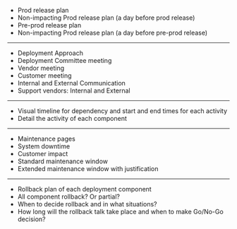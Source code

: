 
- Prod release plan
- Non-impacting Prod release plan (a day before prod release) 
- Pre-prod release plan
- Non-impacting Prod release plan (a day before pre-prod release)

-----------
- Deployment Approach
- Deployment Committee meeting
- Vendor meeting
- Customer meeting
- Internal and External Communication
- Support vendors: Internal and External 

--------------
- Visual timeline for dependency and start and end times for each activity
- Detail the activity of each component

--------------
- Maintenance pages
- System downtime
- Customer impact
- Standard maintenance window
- Extended maintenance window with justification

-----------------
- Rollback plan of each deployment component
- All component rollback? Or partial?
- When to decide rollback and in what situations?
- How long will the rollback talk take place and when to make Go/No-Go decision?

